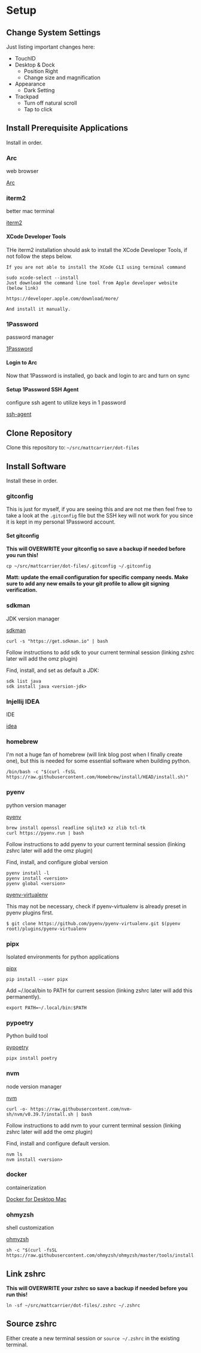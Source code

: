 # Setup

## Change System Settings

Just listing important changes here:
- TouchID
- Desktop & Dock
  - Position Right
  - Change size and magnification
- Appearance
  - Dark Setting
- Trackpad
  - Turn off natural scroll
  - Tap to click

## Install Prerequisite Applications

Install in order.

### Arc

web browser

[Arc](https://releases.arc.net/release/Arc-latest.dmg)

### iterm2

better mac terminal

[iterm2](https://iterm2.com/downloads.html)

#### XCode Developer Tools

THe iterm2 installation should ask to install the XCode Developer Tools, if not follow
the steps below.

```
If you are not able to install the XCode CLI using terminal command

sudo xcode-select --install
Just download the command line tool from Apple developer website (below link)

https://developer.apple.com/download/more/

And install it manually.
```

### 1Password

password manager

[1Password](https://1password.com/downloads/mac/)

#### Login to Arc

Now that 1Password is installed, go back and login to arc and turn on sync

#### Setup 1Password SSH Agent

configure ssh agent to utilize keys in 1 password

[ssh-agent](https://developer.1password.com/docs/ssh/agent)

## Clone Repository

Clone this repository to: `~/src/mattcarrier/dot-files`

## Install Software

Install these in order.

### gitconfig

This is just for myself, if you are seeing this and are not me then feel free to take a look
at the `.gitconfig` file but the SSH key will not work for you since it is kept in my personal
1Password account.

#### Set gitconfig

**This will OVERWRITE your gitconfig so save a backup if needed before you run this!**

```shell
cp ~/src/mattcarrier/dot-files/.gitconfig ~/.gitconfig
```

**Matt: update the email configuration for specific company needs. Make sure to add any new emails to your git
profile to allow git signing verification.**

### sdkman

JDK version manager

[sdkman](https://sdkman.io)

```shell
curl -s "https://get.sdkman.io" | bash
```
Follow instructions to add sdk to your current terminal session (linking zshrc later will add the omz plugin)

Find, install, and set as default a JDK:

```shell
sdk list java
sdk install java <version-jdk>
```

### Injellij IDEA

IDE

[idea](https://www.jetbrains.com/idea/download/?section=mac)

### homebrew

I'm not a huge fan of homebrew (will link blog post when I finally create one), but this is needed for some essential
software when building python.

```shell
/bin/bash -c "$(curl -fsSL https://raw.githubusercontent.com/Homebrew/install/HEAD/install.sh)"
```

### pyenv

python version manager

[pyenv](https://github.com/pyenv/pyenv#readme)

```shell
brew install openssl readline sqlite3 xz zlib tcl-tk
curl https://pyenv.run | bash
```

Follow instructions to add pyenv to your current terminal session (linking zshrc later will add the omz plugin)

Find, install, and configure global version

```shell
pyenv install -l
pyenv install <version>
pyenv global <version>
```

[pyenv-virtualenv](https://github.com/pyenv/pyenv-virtualenv)

This may not be necessary, check if pyenv-virtualenv is already preset in pyenv plugins first.

```shell
$ git clone https://github.com/pyenv/pyenv-virtualenv.git $(pyenv root)/plugins/pyenv-virtualenv
```

### pipx

Isolated environments for python applications

[pipx](https://github.com/pypa/pipx)

```shell
pip install --user pipx
```

Add ~/.local/bin to PATH for current session (linking zshrc later will add this permanently).

```shell
export PATH=~/.local/bin:$PATH
```

### pypoetry

Python build tool

[pypoetry](https://python-poetry.org/)

```shell
pipx install poetry
```

### nvm

node version manager

[nvm](https://github.com/nvm-sh/nvm)

```shell
curl -o- https://raw.githubusercontent.com/nvm-sh/nvm/v0.39.7/install.sh | bash
```

Follow instructions to add nvm to your current terminal session (linking zshrc later will add the omz plugin)

Find, install and configure default version.

```shell
nvm ls
nvm install <version>
```

### docker

containerization

[Docker for Desktop Mac](https://docs.docker.com/desktop/install/mac-install/)

### ohmyzsh

shell customization

[ohmyzsh](https://github.com/ohmyzsh/ohmyzsh)

```shell
sh -c "$(curl -fsSL https://raw.githubusercontent.com/ohmyzsh/ohmyzsh/master/tools/install.sh)"
```

## Link zshrc

**This will OVERWRITE your zshrc so save a backup if needed before you run this!**

```shell
ln -sf ~/src/mattcarrier/dot-files/.zshrc ~/.zshrc
```

## Source zshrc

Either create a new terminal session or `source ~/.zshrc` in the existing terminal.
